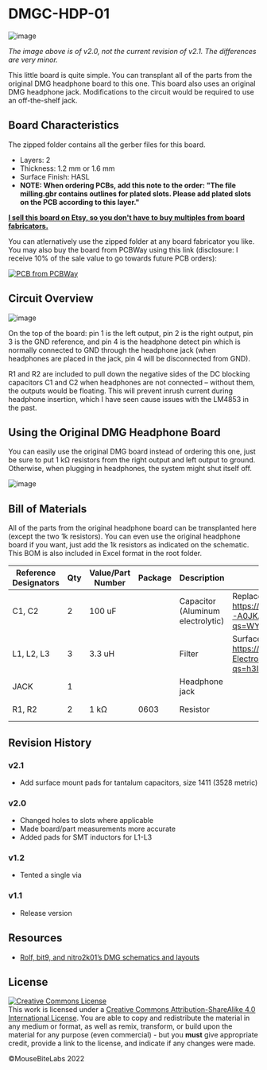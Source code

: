 # DMGC-HDP-01

![image](https://user-images.githubusercontent.com/97127539/197369125-de12c47d-8e7d-44e5-8a83-9c06892fa89d.png)

*The image above is of v2.0, not the current revision of v2.1. The differences are very minor.*

This little board is quite simple. You can transplant all of the parts from the original DMG headphone board to this one. This board also uses an original DMG headphone jack. Modifications to the circuit would be required to use an off-the-shelf jack.

## Board Characteristics
The zipped folder contains all the gerber files for this board.
-	Layers: 2
-	Thickness: 1.2 mm or 1.6 mm
-	Surface Finish: HASL
- **NOTE: When ordering PCBs, add this note to the order: "The file milling.gbr contains outlines for plated slots. Please add plated slots on the PCB according to this layer."**

<a href="https://www.etsy.com/listing/1331671237/game-boy-dmgc-hdp-board-headphone-board">**I sell this board on Etsy, so you don't have to buy multiples from board fabricators.**</a>

You can atlernatively use the zipped folder at any board fabricator you like. You may also buy the board from PCBWay using this link (disclosure: I receive 10% of the  sale value to go towards future PCB orders):

<a href="https://www.pcbway.com/project/shareproject/Game_Boy_DMG_Color_DMGC_HDP_01_bdacd78d.html"><img src="https://www.pcbway.com/project/img/images/frompcbway-1220.png" alt="PCB from PCBWay" /></a>

## Circuit Overview

![image](https://user-images.githubusercontent.com/97127539/197369045-dd0a85d2-1ccb-44ef-8f6c-d4758343486b.png)

On the top of the board: pin 1 is the left output, pin 2 is the right output, pin 3 is the GND reference, and pin 4 is the headphone detect pin which is normally connected to GND through the headphone jack (when headphones are placed in the jack, pin 4 will be disconnected from GND).

R1 and R2 are included to pull down the negative sides of the DC blocking capacitors C1 and C2 when headphones are not connected – without them, the outputs would be floating. This will prevent inrush current during headphone insertion, which I have seen cause issues with the LM4853 in the past.

## Using the Original DMG Headphone Board

You can easily use the original DMG board instead of ordering this one, just be sure to put 1 kΩ resistors from the right output and left output to ground. Otherwise, when plugging in headphones, the system might shut itself off.

![image](https://user-images.githubusercontent.com/97127539/180674925-899182a6-bb51-4ddf-804c-e71c3ef99e59.png)

## Bill of Materials

All of the parts from the original headphone board can be transplanted here (except the two 1k resistors). You can even use the original headphone board if you want, just add the 1k resistors as indicated on the schematic. This BOM is also included in Excel format in the root folder.

| Reference Designators | Qty | Value/Part Number | Package | Description                       | Comment                                            | Source                                                                 |
|-----------------------|-----|-------------------|---------|-----------------------------------|----------------------------------------------------|------------------------------------------------------------------------|
| C1, C2                | 2   | 100 uF            |         | Capacitor (Aluminum electrolytic) | Replacement: https://www.mouser.com/ProductDetail/Panasonic/ECE-A0JKA101I?qs=WYPlz5ezODCWQbvWRFj8Mg%3D%3D | Salvaged (DMG)                                                         |
| L1, L2, L3            | 3   | 3.3 uH            |         | Filter                            | Surface mount replacement: https://www.mouser.com/ProductDetail/Murata-Electronics/BLM18BD102SN1D?qs=h3IWXJJGQQWi4eZyJq6ScQ%3D%3D | Salvaged (DMG)                                                         |
| JACK                  | 1   |                   |         | Headphone jack                    |                                                    | Salvaged (DMG)                                                         |
| R1, R2                | 2   | 1 kΩ              | 0603    | Resistor                          |                                                    | https://www.mouser.com/ProductDetail/YAGEO/RC0603FR-071KL?qs=VU8sRB4EgwApHsk4rF%2F3zg%3D%3D |

## Revision History

### v2.1

- Add surface mount pads for tantalum capacitors, size 1411 (3528 metric)

### v2.0

- Changed holes to slots where applicable
- Made board/part measurements more accurate
- Added pads for SMT inductors for L1-L3

### v1.2

- Tented a single via

### v1.1

- Release version

## Resources
-	<a href="https://gbdev.gg8.se/files/schematics/">Rolf, bit9, and nitro2k01’s DMG schematics and layouts</a>

## License
<a rel="license" href="http://creativecommons.org/licenses/by-sa/4.0/"><img alt="Creative Commons License" style="border-width:0" src="https://i.creativecommons.org/l/by-sa/4.0/80x15.png" /></a><br />This work is licensed under a <a rel="license" href="http://creativecommons.org/licenses/by-sa/4.0/">Creative Commons Attribution-ShareAlike 4.0 International License</a>. You are able to copy and redistribute the material in any medium or format, as well as remix, transform, or build upon the material for any purpose (even commercial) - but you **must** give appropriate credit, provide a link to the license, and indicate if any changes were made.

©MouseBiteLabs 2022
